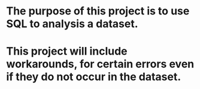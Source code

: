 # The purpose of this project is to use SQL to analysis a dataset. 
# This project will include workarounds, for certain errors even if they do not occur in the dataset. 
